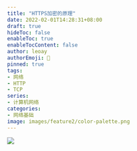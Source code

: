 ```yaml
---
title: "HTTPS加密的原理"
date: 2022-02-01T14:28:31+08:00
draft: true
hideToc: false
enableToc: true
enableTocContent: false
author: leoay
authorEmoji: 🎅
pinned: true
tags:
- 网络
- HTTP
- TCP
series:
- 计算机网络
categories:
- 网络基础
image: images/feature2/color-palette.png
---
```


![](https://pic4.zhimg.com/v2-49ec2bdf975ead3536bbb647f12ee22c)

